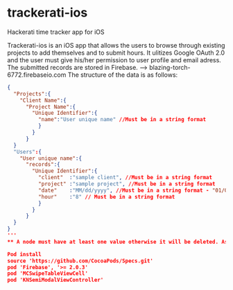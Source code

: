 # trackerati-ios
Hackerati time tracker app for iOS

Trackerati-ios is an iOS app that allows the users to browse through existing projects to add themselves and to submit hours. 
It ulitizes Google OAuth 2.0 and the user must give his/her permission to user profile and email adress.
The submitted records are stored in Firebase. --> blazing-torch-6772.firebaseio.com
The structure of the data is as follows:
```json
{
  "Projects":{
    "Client Name":{
      "Project Name":{
        "Unique Identifier":{
          "name":"User unique name" //Must be in a string format
          }
        }
      }  
  }
  "Users":{
    "User unique name":{
      "records":{
        "Unique Identifier":{
          "client"  :"sample client", //Must be in a string format
          "project" :"sample project", //Must be in a string format
          "date"    :"MM/dd/yyyy", //Must be in a string format - "01/05/2015"
          "hour"    :"8" // Must be in a string format
          }
        }
      }
  }
}
'''
** A node must have at least one value otherwise it will be deleted. As such a placeholder is placed in every tree to prevent it from deleting. **

Pod install
source 'https://github.com/CocoaPods/Specs.git'
pod 'Firebase', '>= 2.0.3'
pod 'MCSwipeTableViewCell'
pod 'KNSemiModalViewController'
